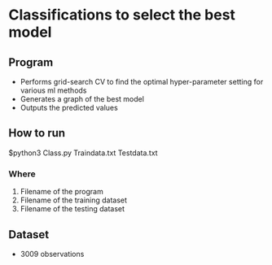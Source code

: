# Classifications to select the best model

## Program

* Performs grid-search CV to find the optimal hyper-parameter setting for various ml methods
* Generates a graph of the best model
* Outputs the predicted values

## How to run 

$python3 Class.py Traindata.txt Testdata.txt

### Where

1. Filename of the program
2. Filename of the training dataset
3. Filename of the testing dataset


## Dataset

* 3009 observations
